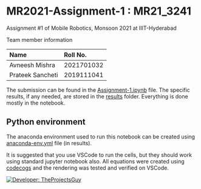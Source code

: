 # MR2021-Assignment-1 : MR21_3241

Assignment #1 of Mobile Robotics, Monsoon 2021 at IIIT-Hyderabad

Team member information

| Name | Roll No. |
| :--- | :--- |
| Avneesh Mishra | 2021701032 |
| Prateek Sancheti | 2019111041 |

The submission can be found in the [Assignment-1.ipynb](./Assignment-1.ipynb) file. The specific results, if any needed, are stored in the [results](./results/) folder. Everything is done mostly in the notebook.

## Python environment

The anaconda environment used to run this notebook can be created using [anaconda-env.yml](./results/anaconda-env.yml) file (in results).

It is suggested that you use VSCode to run the cells, but they should work using standard jupyter notebook also. All equations were created using [codecogs](https://www.codecogs.com/latex/eqneditor.php) and the rendering was tested and verified on VSCode.

[![Developer: TheProjectsGuy](https://img.shields.io/badge/Developer-TheProjectsGuy-blue)](https://github.com/TheProjectsGuy)
